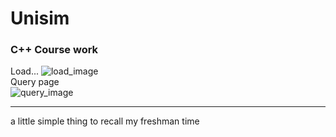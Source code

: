 # Unisim
### C++ Course work
Load...
![load_image](https://github.com/kynehc/unisim/blob/master/unisim_load.PNG?raw=true)<br>
Query page<br>
![query_image](https://github.com/kynehc/unisim/blob/master/unisim_query.PNG?raw=true)

****
a little simple thing to recall my freshman time

